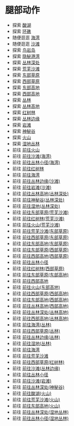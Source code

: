 # 腿部动作  
- 探索 [酸湖](AcidLake.md)  
- 探索 [环礁](Atoll.md)  
- 随便逛逛 [海湾](Bay.md)  
- 随便逛逛 [沙滩](Beach.md)  
- 探索 [鸟岩岛](BirdRock.md)  
- 探索 [隐秘港湾](Cove.md)  
- 探索 [丛林深处](DeepJungle.md)  
- 探索 [荒芜沙滩](DesolateBeach.md)  
- 探索 [东部草原](GrasslandsE.md)  
- 探索 [西部草原](GrasslandsW.md)  
- 探索 [东部高地](HighlandsEastern.md)  
- 探索 [西部高地](HighlandsWestern.md)  
- 探索 [丛林](Jungle.md)  
- 探索 [丛林高地](JungleHighlands.md)  
- 探索 [红树林](Mangroves.md)  
- 探索 [丛林边缘](Outskirts.md)  
- 探索 [岩滩](Rocks.md)  
- 探索 [神秘谷](SecretValley.md)  
- 探索 [火山](Volcano.md)  
- 探索 [湿地丛林](Wetlands.md)  
- 前往 [前往火山](Path_AcidLakeToVolcano.md)  
- 前往 [前往沙滩(海湾)](Path_BayToBeach.md)  
- 前往 [前往丛林小径(海湾)](Path_BayToJungle.md)  
- 前往 [前往红树林](Path_BayToMangroves.md)  
- 前往 [前往海湾](Path_BeachToBay.md)  
- 前往 [前往丛林边缘(沙滩)](Path_BeachToOutskirts.md)  
- 前往 [前往岩滩(沙滩)](Path_BeachToRocks.md)  
- 前往 [前往丛林高地(丛林深处)](Path_DeepJungleToJungleHighlands.md)  
- 前往 [前往神秘谷(丛林深处)](Path_DeepJungleToValley.md)  
- 前往 [前往湿地(丛林深处)](Path_DeepJungleToWetlands.md)  
- 前往 [前往东部草原(荒芜沙滩)](Path_DesolateBeachToGrasslandsE.md)  
- 前往 [前往红树林(荒芜沙滩)](Path_DesolateBeachToMangroves.md)  
- 前往 [前往火山(荒芜沙滩)](Path_DesolateBeachToVolcano.md)  
- 前往 [前往荒芜沙滩(东部草原)](Path_GrasslandsEToDesolateBeach.md)  
- 前往 [前往西部草原(东部草原)](Path_GrasslandsEToGrasslandsW.md)  
- 前往 [前往东部高地(东部草原)](Path_GrasslandsEToHighlandsE.md)  
- 前往 [前往东部草原(西部草原)](Path_GrasslandsWToGrasslandsE.md)  
- 前往 [前往西部高地(西部草原)](Path_GrasslandsWToHighlandsW.md)  
- 前往 [前往丛林小径](Path_GrasslandsWToJungle.md)  
- 前往 [前往红树林(西部草原)](Path_GrasslandsWToMangroves.md)  
- 前往 [前往东部草原(东部高地)](Path_HighlandsEToGrasslandsE.md)  
- 前往 [前往西部高地](Path_HighlandsEToHighlandsW.md)  
- 前往 [前往火山(东部高地)](Path_HighlandsEToVolcano.md)  
- 前往 [前往西部草原(西部高地)](Path_HighlandsWToGrasslandsW.md)  
- 前往 [前往东部高地(西部高地)](Path_HighlandsWToHighlandsE.md)  
- 前往 [前往丛林高地(西部高地)](Path_HighlandsWToJungleHighlands.md)  
- 前往 [前往丛林深处(丛林高地)](Path_JungleHighlandsToDeepJungle.md)  
- 前往 [前往西部高地(丛林高地)](Path_JungleHighlandsToHighlandsW.md)  
- 前往 [前往海湾(丛林)](Path_JungleToBay.md)  
- 前往 [前往西部草原(丛林)](Path_JungleToGrasslandsW.md)  
- 前往 [前往丛林边缘(丛林)](Path_JungleToOutskirts.md)  
- 前往 [前往湿地(丛林)](Path_JungleToWetlands.md)  
- 前往 [前往海湾](Path_MangrovesToBay.md)  
- 前往 [前往荒芜沙滩](Path_MangrovesToDesolateBeach.md)  
- 前往 [前往西部草原(红树林)](Path_MangrovesToGrasslandsW.md)  
- 前往 [前往沙滩(丛林边缘)](Path_OutskirtsToBeach.md)  
- 前往 [前往丛林小径](Path_OutskirtsToJungle.md)  
- 前往 [前往沙滩(岩滩)](Path_RocksToBeach.md)  
- 前往 [前往丛林深处(神秘谷)](Path_ValleyToDeepJungle.md)  
- 前往 [前往酸湖(火山)](Path_VolcanoToAcidLake.md)  
- 前往 [前往荒芜沙滩(火山)](Path_VolcanoToDesolateBeach.md)  
- 前往 [前往东部高地(火山)](Path_VolcanoToHighlandsE.md)  
- 前往 [前往丛林深处(湿地丛林)](Path_WetlandsToDeepJungle.md)  
- 前往 [前往丛林小径(湿地丛林)](Path_WetlandsToJungle.md)  
